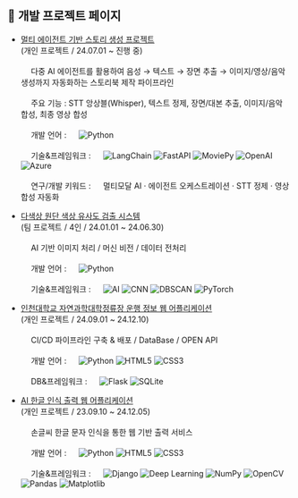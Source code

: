 ## 🌟 개발 프로젝트 페이지  

- [ 멀티 에이전트 기반 스토리 생성 프로젝트 ](https://github.com/swk5276/ko_storyagent_st2)  
  (개인 프로젝트 / 24.07.01 ~ 진행 중)  
  <br/>&emsp; 다중 AI 에이전트를 활용하여 음성 → 텍스트 → 장면 추출 → 이미지/영상/음악 생성까지 자동화하는 스토리북 제작 파이프라인  
  <br/>&emsp; 주요 기능 : STT 앙상블(Whisper), 텍스트 정제, 장면/대본 추출, 이미지/음악 합성, 최종 영상 합성  
  <br/>&emsp; 개발 언어 : &emsp; ![Python](https://img.shields.io/badge/-Python-3776AB?logo=python&logoColor=white&style=flat-square)  
  <br/>&emsp; 기술&프레임워크 : &emsp; ![LangChain](https://img.shields.io/badge/-LangChain-1E90FF?style=flat-square) ![FastAPI](https://img.shields.io/badge/-FastAPI-009688?logo=fastapi&logoColor=white&style=flat-square) ![MoviePy](https://img.shields.io/badge/-MoviePy-FF6F00?style=flat-square) ![OpenAI](https://img.shields.io/badge/-OpenAI-412991?logo=openai&logoColor=white&style=flat-square) ![Azure](https://img.shields.io/badge/-Azure-0078D4?logo=microsoftazure&logoColor=white&style=flat-square)  
  <br/>&emsp; 연구/개발 키워드 : &emsp; 멀티모달 AI · 에이전트 오케스트레이션 · STT 정제 · 영상 합성 자동화  

- [ 다색상 원단 색상 유사도 검출 시스템 ](https://github.com/inu-ese-capstone-design-team-YSN)  
  (팀 프로젝트 / 4인 / 24.01.01 ~ 24.06.30)  
  <br/>&emsp; AI 기반 이미지 처리 / 머신 비전 / 데이터 전처리  
  <br/>&emsp; 개발 언어 : &emsp; ![Python](https://img.shields.io/badge/-Python-3776AB?logo=python&logoColor=white&style=flat-square)  
  <br/>&emsp; 기술&프레임워크 : &emsp; ![AI](https://img.shields.io/badge/-AI-0096FF?logo=artificial-intelligence&logoColor=white&style=flat-square) ![CNN](https://img.shields.io/badge/-CNN-FF6F00?style=flat-square) ![DBSCAN](https://img.shields.io/badge/-DBSCAN-4CAF50?style=flat-square) ![PyTorch](https://img.shields.io/badge/-PyTorch-EE4C2C?logo=pytorch&logoColor=white&style=flat-square)  

- [ 인천대학교 자연과학대학정류장 운행 정보 웹 어플리케이션 ](https://github.com/swk5276/Data-Driven-Web-Application)  
  (개인 프로젝트 / 24.09.01 ~ 24.12.10)  
  <br/>&emsp; CI/CD 파이프라인 구축 & 배포 / DataBase / OPEN API  
  <br/>&emsp; 개발 언어 : &emsp; ![Python](https://img.shields.io/badge/-Python-3776AB?logo=python&logoColor=white&style=flat-square) ![HTML5](https://img.shields.io/badge/-HTML5-E34F26?logo=html5&logoColor=white&style=flat-square) ![CSS3](https://img.shields.io/badge/-CSS3-1572B6?logo=css3&logoColor=white&style=flat-square)  
  <br/>&emsp; DB&프레임워크 : &emsp; ![Flask](https://img.shields.io/badge/-Flask-000000?logo=flask&logoColor=white&style=flat-square) ![SQLite](https://img.shields.io/badge/-SQLite-003B57?logo=sqlite&logoColor=white&style=flat-square)  

- [ AI 한글 인식 출력 웹 어플리케이션 ](https://github.com/swk5276/Hand_recognition_Using_AI.git)  
  (개인 프로젝트 / 23.09.10 ~ 24.12.05)  
  <br/>&emsp; 손글씨 한글 문자 인식을 통한 웹 기반 출력 서비스  
  <br/>&emsp; 개발 언어 : &emsp; ![Python](https://img.shields.io/badge/-Python-3776AB?logo=python&logoColor=white&style=flat-square) ![HTML5](https://img.shields.io/badge/-HTML5-E34F26?logo=html5&logoColor=white&style=flat-square) ![CSS3](https://img.shields.io/badge/-CSS3-1572B6?logo=css3&logoColor=white&style=flat-square)  
  <br/>&emsp; 기술&프레임워크 : &emsp; ![Django](https://img.shields.io/badge/-Django-000000?logo=django&logoColor=white&style=flat-square) ![Deep Learning](https://img.shields.io/badge/-Deep%20Learning-FF6F00?logo=tensorflow&logoColor=white&style=flat-square) ![NumPy](https://img.shields.io/badge/-NumPy-013243?logo=numpy&logoColor=white&style=flat-square) ![OpenCV](https://img.shields.io/badge/-OpenCV-5C3EE8?logo=opencv&logoColor=white&style=flat-square) ![Pandas](https://img.shields.io/badge/-Pandas-150458?logo=pandas&logoColor=white&style=flat-square) ![Matplotlib](https://img.shields.io/badge/-Matplotlib-013243?logo=python&logoColor=white&style=flat-square)  
